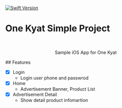 [![Swift Version][swift-image]][swift-url]

# One Kyat Simple Project
<br />
<p align="center">
  <p align="center">
    Sample iOS App for One Kyat
  </p>
</p>
## Features

- [x] Login
    - Login user phone and passwrod 
- [x] Home
  - Advertisement Banner, Product List
- [x] Advertisement Detail
  - Show detail product infomartion

[swift-image]:https://img.shields.io/badge/swift-5.0-orange.svg
[swift-url]: https://swift.org/